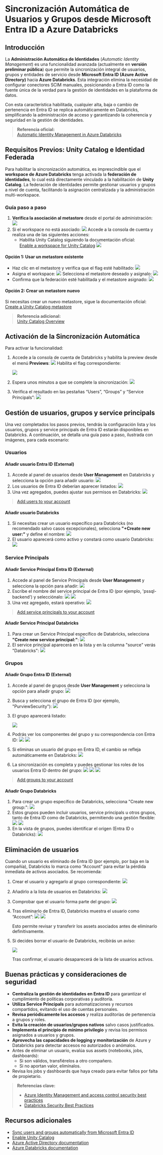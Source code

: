 
# Sincronización Automática de Usuarios y Grupos desde Microsoft Entra ID a Azure Databricks


## Introducción

La **Administración Automática de Identidades** (_Automatic Identity Management_) es una funcionalidad avanzada (actualmente en **versión preliminar pública**) que permite la sincronización integral de usuarios, grupos y entidades de servicio desde **Microsoft Entra ID (Azure Active Directory)** hacia **Azure Databricks**. Esta integración elimina la necesidad de configurar conectores SCIM manuales, posicionando a Entra ID como la fuente única de la verdad para la gestión de identidades en la plataforma de datos.

Con esta característica habilitada, cualquier alta, baja o cambio de pertenencia en Entra ID se replica automáticamente en Databricks, simplificando la administración de acceso y garantizando la coherencia y seguridad en la gestión de identidades.

> **Referencia oficial:**  
> [Automatic Identity Management in Azure Databricks](https://learn.microsoft.com/en-us/azure/databricks/admin/users-groups/automatic-identity-management#enable-automatic-identity-management)


## Requisitos Previos: Unity Catalog e Identidad Federada

Para habilitar la sincronización automática, es imprescindible que el **workspace de Azure Databricks** tenga activada la **federación de identidades**, lo cual está directamente vinculado a la habilitación de **Unity Catalog**. La federación de identidades permite gestionar usuarios y grupos a nivel de cuenta, facilitando la asignación centralizada y la administración multi-workspace.

### Guía paso a paso

1. **Verifica la asociación al metastore** desde el portal de administración:
   ![](image/Pasted%20image%2020250429142331.png)
2. Si el workspace no está asociado:
   ![](image/Pasted%20image%2020250429142534.png)
   Accede a la consola de cuenta y realiza una de las siguientes acciones:
   - Habilita Unity Catalog siguiendo la documentación oficial:  
     [Enable a workspace for Unity Catalog](https://learn.microsoft.com/en-us/azure/databricks/data-governance/unity-catalog/enable-workspaces#requirements)
   ![](image/Pasted%20image%2020250429142740.png)

#### Opción 1: Usar un metastore existente

   - Haz clic en el metastore y verifica que el flag esté habilitado:
     ![](image/Pasted%20image%2020250429142853.png)
   - Asigna el workspace:
     ![](image/Pasted%20image%2020250429142904.png)
     Selecciona el metastore deseado y asígnalo:
     ![](image/Pasted%20image%2020250429142913.png)
   - Confirma que la federación esté habilitada y el metastore asignado:
     ![](image/Pasted%20image%2020250429142929.png)

#### Opción 2: Crear un metastore nuevo

   Si necesitas crear un nuevo metastore, sigue la documentación oficial:
   [Create a Unity Catalog metastore](https://learn.microsoft.com/en-us/azure/databricks/data-governance/unity-catalog/metastore-create)

> **Referencia adicional:**  
> [Unity Catalog Overview](https://learn.microsoft.com/en-us/azure/databricks/data-governance/unity-catalog/)


## Activación de la Sincronización Automática

Para activar la funcionalidad:

1. Accede a la consola de cuenta de Databricks y habilita la preview desde el menú **Previews**:
   ![](image/Pasted%20image%2020250429143323.png)
   Habilita el flag correspondiente:

   ![](image/Pasted%20image%2020250429143351.png)
2. Espera unos minutos a que se complete la sincronización:
   ![](image/Pasted%20image%2020250429143401.png)
3. Verifica el resultado en las pestañas “Users”, “Groups” y “Service Principals”:
   ![](image/Pasted%20image%2020250429143413.png)


## Gestión de usuarios, grupos y service principals

Una vez completados los pasos previos, tendrás la configuración lista y los usuarios, grupos y service principals de Entra ID estarán disponibles en Databricks. A continuación, se detalla una guía paso a paso, ilustrada con imágenes, para cada escenario:

### Usuarios

#### Añadir usuario Entra ID (External)

1. Accede al panel de usuarios desde **User Management** en Databricks y selecciona la opción para añadir usuario:
   ![](image/Pasted%20image%2020250429164834.png)
2. Los usuarios de Entra ID deberían aparecer listados:
   ![](image/Pasted%20image%2020250429164911.png)
3. Una vez agregados, puedes ajustar sus permisos en Databricks:
   ![](image/Pasted%20image%2020250429164932.png)

> [Add users to your account](https://learn.microsoft.com/en-us/azure/databricks/admin/users-groups/users#add-user-account)

#### Añadir usuario Databricks

1. Si necesitas crear un usuario específico para Databricks (no recomendado salvo casos excepcionales), selecciona **"+Create new user:"** y define el nombre:
   ![](image/Pasted%20image%2020250429165257.png)
2. El usuario aparecerá como activo y constará como usuario Databricks:
   ![](image/Pasted%20image%2020250429165305.png)

### Service Principals

#### Añadir Service Principal Entra ID (External)

1. Accede al panel de Service Principals desde **User Management** y selecciona la opción para añadir:
   ![](image/Pasted%20image%2020250429165706.png)
2. Escribe el nombre del service principal de Entra ID (por ejemplo, 'pssql-backend') y selecciónalo:
   ![](image/Pasted%20image%2020250429165741.png)
   ![](image/Pasted%20image%2020250429165804.png)
3. Una vez agregado, estará operativo:
   ![](image/Pasted%20image%2020250429165819.png)

> [Add service principals to your account](https://learn.microsoft.com/en-us/azure/databricks/admin/users-groups/manage-service-principals#add-sp)

#### Añadir Service Principal Databricks

1. Para crear un Service Principal específico de Databricks, selecciona **"Create new service principal:"**:
   ![](image/Pasted%20image%2020250429165826.png)
2. El service principal aparecerá en la lista y en la columna "source" verás "Databricks":
   ![](image/Pasted%20image%2020250429165837.png)

### Grupos

#### Añadir Grupo Entra ID (External)

1. Accede al panel de grupos desde **User Management** y selecciona la opción para añadir grupo:
   ![](image/Pasted%20image%2020250429165927.png)
2. Busca y selecciona el grupo de Entra ID (por ejemplo, "PurviewSecurity"):
   ![](image/Pasted%20image%2020250429165943.png)
3. El grupo aparecerá listado:

   ![](image/Pasted%20image%2020250429170000.png)
4. Podrás ver los componentes del grupo y su correspondencia con Entra ID:
   ![](image/Pasted%20image%2020250429170007.png)
   ![](image/Pasted%20image%2020250429170029.png)
5. Si eliminas un usuario del grupo en Entra ID, el cambio se refleja automáticamente en Databricks:
   ![](image/Pasted%20image%2020250429170042.png)
6. La sincronización es completa y puedes gestionar los roles de los usuarios Entra ID dentro del grupo:
   ![](image/Pasted%20image%2020250429170049.png)
   ![](image/Pasted%20image%2020250429170107.png)
   ![](image/Pasted%20image%2020250429170121.png)

> [Add groups to your account](https://learn.microsoft.com/en-us/azure/databricks/admin/users-groups/manage-groups#add-group)

#### Añadir Grupo Databricks

1. Para crear un grupo específico de Databricks, selecciona "Create new group:":
   ![](image/Pasted%20image%2020250429170157.png)
2. Estos grupos pueden incluir usuarios, service principals u otros grupos, tanto de Entra ID como de Databricks, permitiendo una gestión flexible:
   ![](image/Pasted%20image%2020250429170204.png)
   ![](image/Pasted%20image%2020250429170209.png)
3. En la vista de grupos, puedes identificar el origen (Entra ID o Databricks):
   ![](image/Pasted%20image%2020250429170224.png)


## Eliminación de usuarios

Cuando un usuario es eliminado de Entra ID (por ejemplo, por baja en la compañía), Databricks lo marca como “Account” para evitar la pérdida inmediata de activos asociados. Se recomienda:

1. Crear el usuario y agregarlo al grupo correspondiente:
   ![](image/Pasted%20image%2020250509125501.png)
2. Añadirlo a la lista de usuarios en Databricks:
   ![](image/Pasted%20image%2020250509125610.png)
3. Comprobar que el usuario forma parte del grupo:
   ![](image/Pasted%20image%2020250509125703.png)
4. Tras eliminarlo de Entra ID, Databricks muestra el usuario como “Account”:
   ![](image/Pasted%20image%2020250509135014.png)
   ![](image/Pasted%20image%2020250509135045.png)
   
   Esto permite revisar y transferir los assets asociados antes de eliminarlo definitivamente.
5. Si decides borrar el usuario de Databricks, recibirás un aviso:

   ![](image/Pasted%20image%2020250509135136.png)
   
   Tras confirmar, el usuario desaparecerá de la lista de usuarios activos.


## Buenas prácticas y consideraciones de seguridad

- **Centraliza la gestión de identidades en Entra ID** para garantizar el cumplimiento de políticas corporativas y auditoría.
- **Utiliza Service Principals** para automatizaciones y recursos compartidos, evitando el uso de cuentas personales.
- **Revisa periódicamente los accesos** y realiza auditorías de pertenencia a grupos y roles.
- **Evita la creación de usuarios/grupos nativos** salvo casos justificados.
- **Implementa el principio de mínimo privilegio** y revisa los permisos asignados a usuarios y grupos.
- **Aprovecha las capacidades de logging y monitorización** de Azure y Databricks para detectar accesos no autorizados o anómalos.
- Antes de eliminar un usuario, evalúa sus assets (notebooks, jobs, dashboards):
  - Si son válidos, transfiérelos a otro compañero.
  - Si no aportan valor, elimínalos.
- Revisa los jobs y dashboards que haya creado para evitar fallos por falta de propietario.

> **Referencias clave:**
> - [Azure Identity Management and access control security best practices](https://learn.microsoft.com/en-us/azure/security/fundamentals/identity-management-best-practices)
> - [Databricks Security Best Practices](https://learn.microsoft.com/en-us/azure/databricks/security/)


## Recursos adicionales

- [Sync users and groups automatically from Microsoft Entra ID](https://learn.microsoft.com/en-us/azure/databricks/admin/users-groups/automatic-identity-management#enable-automatic-identity-management)
- [Enable Unity Catalog](https://learn.microsoft.com/en-us/azure/databricks/data-governance/unity-catalog/get-started)
- [Azure Active Directory documentation](https://learn.microsoft.com/en-us/azure/active-directory/)
- [Azure Databricks documentation](https://learn.microsoft.com/en-us/azure/databricks/)
